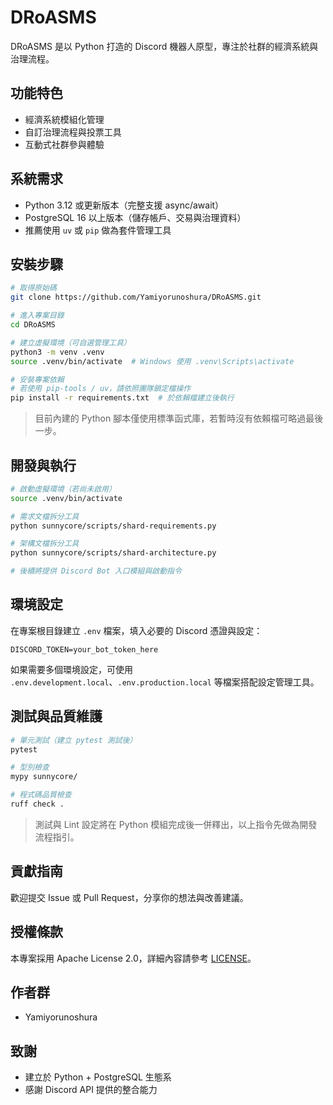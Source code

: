 # DRoASMS

DRoASMS 是以 Python 打造的 Discord 機器人原型，專注於社群的經濟系統與治理流程。

## 功能特色
- 經濟系統模組化管理
- 自訂治理流程與投票工具
- 互動式社群參與體驗

## 系統需求
- Python 3.12 或更新版本（完整支援 async/await）
- PostgreSQL 16 以上版本（儲存帳戶、交易與治理資料）
- 推薦使用 `uv` 或 `pip` 做為套件管理工具

## 安裝步驟
```bash
# 取得原始碼
git clone https://github.com/Yamiyorunoshura/DRoASMS.git

# 進入專案目錄
cd DRoASMS

# 建立虛擬環境（可自選管理工具）
python3 -m venv .venv
source .venv/bin/activate  # Windows 使用 .venv\Scripts\activate

# 安裝專案依賴
# 若使用 pip-tools / uv，請依照團隊鎖定檔操作
pip install -r requirements.txt  # 於依賴檔建立後執行
```

> 目前內建的 Python 腳本僅使用標準函式庫，若暫時沒有依賴檔可略過最後一步。

## 開發與執行
```bash
# 啟動虛擬環境（若尚未啟用）
source .venv/bin/activate

# 需求文檔拆分工具
python sunnycore/scripts/shard-requirements.py

# 架構文檔拆分工具
python sunnycore/scripts/shard-architecture.py

# 後續將提供 Discord Bot 入口模組與啟動指令
```

## 環境設定
在專案根目錄建立 `.env` 檔案，填入必要的 Discord 憑證與設定：

```
DISCORD_TOKEN=your_bot_token_here
```

如果需要多個環境設定，可使用 `.env.development.local`、`.env.production.local` 等檔案搭配設定管理工具。

## 測試與品質維護
```bash
# 單元測試（建立 pytest 測試後）
pytest

# 型別檢查
mypy sunnycore/

# 程式碼品質檢查
ruff check .
```

> 測試與 Lint 設定將在 Python 模組完成後一併釋出，以上指令先做為開發流程指引。

## 貢獻指南
歡迎提交 Issue 或 Pull Request，分享你的想法與改善建議。

## 授權條款
本專案採用 Apache License 2.0，詳細內容請參考 [LICENSE](LICENSE)。

## 作者群
- Yamiyorunoshura

## 致謝
- 建立於 Python + PostgreSQL 生態系
- 感謝 Discord API 提供的整合能力
